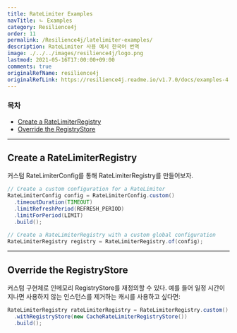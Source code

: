 ```yaml
---
title: RateLimiter Examples
navTitle: ㄴ Examples
category: Resilience4j
order: 11
permalink: /Resilience4j/latelimiter-examples/
description: RateLimiter 사용 예시 한국어 번역
image: ./../../images/resilience4j/logo.png
lastmod: 2021-05-16T17:00:00+09:00
comments: true
originalRefName: resilience4j
originalRefLink: https://resilience4j.readme.io/v1.7.0/docs/examples-4
---
```


### 목차

- [Create a RateLimiterRegistry](#create-a-ratelimiterregistry)
- [Override the RegistryStore](#override-the-registrystore)

---

## Create a RateLimiterRegistry

커스텀 RateLimiterConfig를 통해 RateLimiterRegistry를 만들어보자.

```java
// Create a custom configuration for a RateLimiter
RateLimiterConfig config = RateLimiterConfig.custom()
  .timeoutDuration(TIMEOUT)
  .limitRefreshPeriod(REFRESH_PERIOD)
  .limitForPeriod(LIMIT)
  .build();

// Create a RateLimiterRegistry with a custom global configuration
RateLimiterRegistry registry = RateLimiterRegistry.of(config);
```

---

## Override the RegistryStore

커스텀 구현체로 인메모리 RegistryStore를 재정의할 수 있다. 예를 들어 일정 시간이 지나면 사용하지 않는 인스턴스를 제거하는 캐시를 사용하고 싶다면:

```java
RateLimiterRegistry rateLimiterRegistry = RateLimiterRegistry.custom()
  .withRegistryStore(new CacheRateLimiterRegistryStore())
  .build();
```